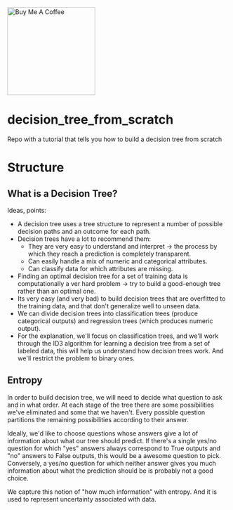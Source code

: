 <a href="https://www.buymeacoffee.com/yourusername" target="_blank">
  <img src="https://cdn.buymeacoffee.com/buttons/v2/default-yellow.png" alt="Buy Me A Coffee" width="200" />
</a>

# decision_tree_from_scratch
Repo with a tutorial that tells you how to build a decision tree from scratch


# Structure

## What is a Decision Tree?

Ideas, points:
- A decision tree uses a tree structure to represent a number of possible decision paths
and an outcome for each path.
- Decision trees have a lot to recommend them:
  - They are very easy to understand and interpret -> the process by which they reach a prediction is completely transparent.
  - Can easily handle a mix of numeric and categorical attributes.
  - Can classify data for which attributes are missing.
- Finding an optimal decision tree for a set of training data is computationally a ver hard problem -> try to build a good-enough tree rather than an optimal one.
- Its very easy (and very bad) to build decision trees that are overfitted to the training data, and that don't generalize well to unseen data.
- We can divide decision trees into classification trees (produce categorical outputs) and regression trees (which produces numeric output).
- For the explanation, we'll focus on classification trees, and we'll work through the ID3 algorithm for learning a decision tree from a set of labeled data, this will help us understand how decision trees work. And we'll restrict the problem to binary ones.

## Entropy

In order to build decision tree, we will need to decide what question to ask 
and in what order.
At each stage of the tree there are some possibilities we've eliminated and
some that we haven't.
Every possible question partitions the remaining possibilities according to
their answer.

Ideally, we'd like to choose questions whose answers give a lot of information 
about what our tree should predict. 
If there's a single yes/no question for which "yes" answers always correspond 
to True outputs and "no" answers to False outputs, this would be a awesome 
question to pick.
Conversely, a yes/no question for which neither answer gives you much information 
about what the prediction should be is probably not a good choice.

We capture this notion of "how much information" with entropy. And it is used
to represent uncertainty associated with data. 




